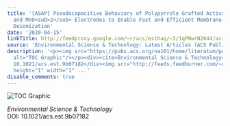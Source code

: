```yaml
---
title: '[ASAP] Pseudocapacitive Behaviors of Polypyrrole Grafted Activated Carbon
  and MnO<sub>2</sub> Electrodes to Enable Fast and Efficient Membrane-Free Capacitive
  Deionization'
date: '2020-04-15'
linkTitle: http://feedproxy.google.com/~r/acs/esthag/~3/1qPNwrN2644/acs.est.9b07182
source: 'Environmental Science & Technology: Latest Articles (ACS Publications)'
description: '<p><img src="https://pubs.acs.org/na101/home/literatum/publisher/achs/journals/content/esthag/0/esthag.ahead-of-print/acs.est.9b07182/20200415/images/medium/es9b07182_0006.gif"
  alt="TOC Graphic"/></p><div><cite>Environmental Science & Technology</cite></div><div>DOI:
  10.1021/acs.est.9b07182</div><img src="http://feeds.feedburner.com/~r/acs/esthag/~4/1qPNwrN2644"
  height="1" width="1" ...'
disable_comments: true
---
```

<p><img src="https://pubs.acs.org/na101/home/literatum/publisher/achs/journals/content/esthag/0/esthag.ahead-of-print/acs.est.9b07182/20200415/images/medium/es9b07182_0006.gif" alt="TOC Graphic"/></p><div><cite>Environmental Science & Technology</cite></div><div>DOI: 10.1021/acs.est.9b07182</div><img src="http://feeds.feedburner.com/~r/acs/esthag/~4/1qPNwrN2644" height="1" width="1" ...